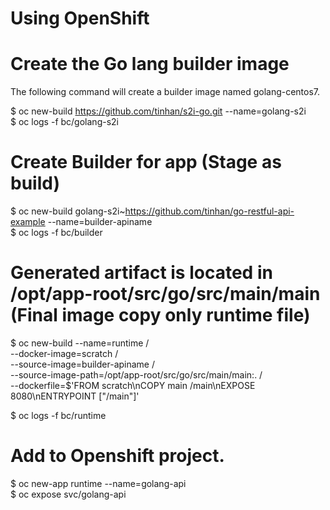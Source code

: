 # Using OpenShift
# Create the Go lang builder image
The following command will create a builder image named golang-centos7.

$ oc new-build https://github.com/tinhan/s2i-go.git --name=golang-s2i\
$ oc logs -f bc/golang-s2i

# Create Builder for app (Stage as build)

$ oc new-build golang-s2i~https://github.com/tinhan/go-restful-api-example --name=builder-apiname\
$ oc logs -f bc/builder


# Generated artifact is located in /opt/app-root/src/go/src/main/main (Final image copy only runtime file)
$ oc new-build --name=runtime /\
   --docker-image=scratch /\
   --source-image=builder-apiname /\
   --source-image-path=/opt/app-root/src/go/src/main/main:. /\
   --dockerfile=$'FROM scratch\nCOPY main /main\nEXPOSE 8080\nENTRYPOINT ["/main"]'

$ oc logs -f bc/runtime

# Add to Openshift project.

$ oc new-app runtime --name=golang-api\
$ oc expose svc/golang-api
